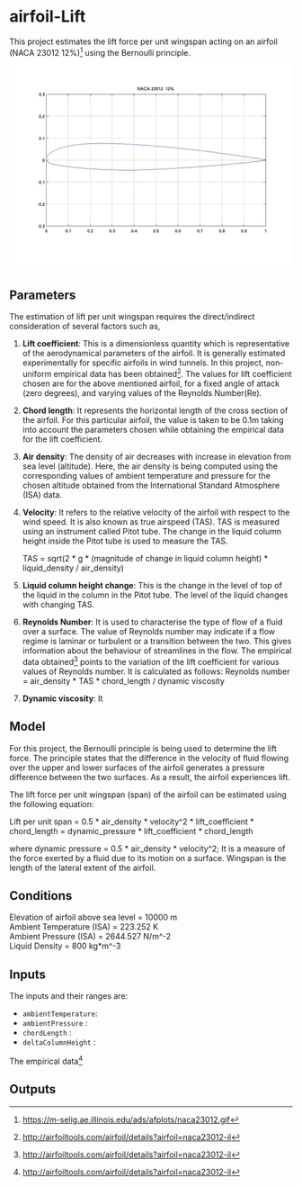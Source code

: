 # airfoil-Lift

This project estimates the lift force per unit wingspan acting on an airfoil (NACA 23012 12%)[^1] using the Bernoulli principle.
![NACA 23012 12%](naca23012%20(1).gif) 

## Parameters
The estimation of lift per unit wingspan requires the direct/indirect consideration of several factors such as,
1. **Lift coefficient**: This is a dimensionless quantity which is representative of the aerodynamical parameters of the airfoil. It is generally estimated experimentally for specific airfoils in wind tunnels. In this project, non-uniform empirical data has been obtained[^2]. The values for lift coefficient chosen are for the above mentioned airfoil, for a fixed angle of attack (zero degrees), and varying values of the Reynolds Number(Re).
2. **Chord length**: It represents the horizontal length of the cross section of the airfoil. For this particular airfoil, the value is taken to be 0.1m taking into account the parameters chosen while obtaining the empirical data for the lift coefficient.
3. **Air density**: The density of air decreases with increase in elevation from sea level (altitude). Here, the air density is being computed using the corresponding values of ambient temperature and pressure for the chosen altitude obtained from the International Standard Atmosphere (ISA) data.
4. **Velocity**: It refers to the relative velocity of the airfoil with respect to the wind speed. It is also known as true airspeed (TAS). TAS is measured using an instrument called Pitot tube. The change in the liquid column height inside the Pitot tube is used to measure the TAS.

   TAS = sqrt(2 * g * (magnitude of change in liquid column height) * liquid_density / air_density)
6. **Liquid column height change**: This is the change in the level of top of the liquid in the column in the Pitot tube. The level of the liquid changes with changing TAS.
7. **Reynolds Number**: It is used to characterise the type of flow of a fluid over a surface. The value of Reynolds number may indicate if a flow regime is laminar or turbulent or a transition between the two. This gives information about the behaviour of streamlines in the flow. The empirical data obtained[^2] points to the variation of the lift coefficient for various values of Reynolds number. It is calculated as follows:
   Reynolds number = air_density * TAS * chord_length / dynamic viscosity
8. **Dynamic viscosity**: It 

## Model
For this project, the Bernoulli principle is being used to determine the lift force. The principle states that the difference in the velocity of fluid flowing over the upper and lower surfaces of the airfoil generates a pressure difference between the two surfaces. As a result, the airfoil experiences lift.  

The lift force per unit wingspan (span) of the airfoil can be estimated using the following equation:

Lift per unit span = 0.5  * air_density * velocity^2 * lift_coefficient * chord_length = dynamic_pressure * lift_coefficient * chord_length

where dynamic pressure = 0.5 * air_density * velocity^2; It is a measure of the force exerted by a fluid due to its motion on a surface. 
Wingspan is the length of the lateral extent of the airfoil.

## Conditions

Elevation of airfoil above sea level = 10000 m    
Ambient Temperature (ISA)            = 223.252 K      
Ambient Pressure (ISA)               = 2644.527 N/m^-2   
Liquid Density                       = 800 kg*m^-3

## Inputs
The inputs and their ranges are:
-	`ambientTemperature`:
-	`ambientPressure`   :
-	`chordLength`       :
-	`deltaColumnHeight` :

The empirical data[^2]  

## Outputs


[^1]: https://m-selig.ae.illinois.edu/ads/afplots/naca23012.gif
[^2]: http://airfoiltools.com/airfoil/details?airfoil=naca23012-il
